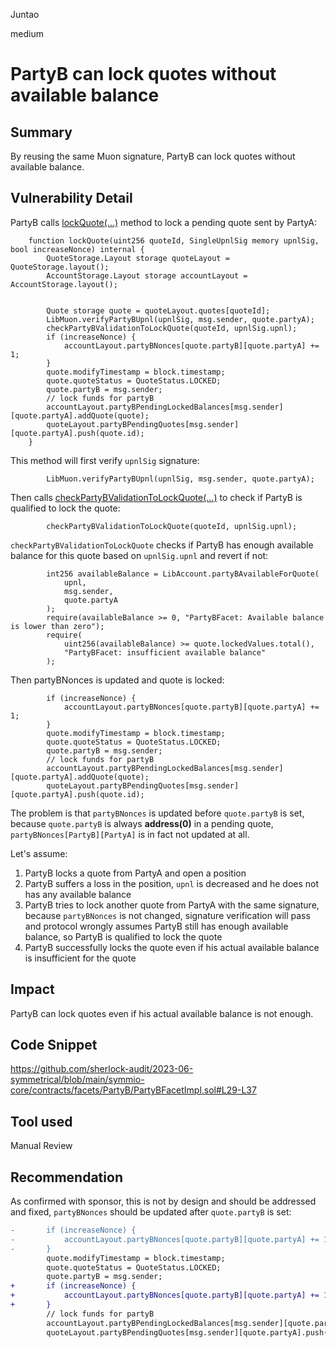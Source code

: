 Juntao

medium

# PartyB can lock quotes without available balance

## Summary

By reusing the same Muon signature, PartyB can lock quotes without available balance.

## Vulnerability Detail

PartyB calls [lockQuote(...)](https://github.com/sherlock-audit/2023-06-symmetrical/blob/main/symmio-core/contracts/facets/PartyB/PartyBFacetImpl.sol#L22-L38) method to lock a pending quote sent by PartyA:
```solidity
    function lockQuote(uint256 quoteId, SingleUpnlSig memory upnlSig, bool increaseNonce) internal {
        QuoteStorage.Layout storage quoteLayout = QuoteStorage.layout();
        AccountStorage.Layout storage accountLayout = AccountStorage.layout();


        Quote storage quote = quoteLayout.quotes[quoteId];
        LibMuon.verifyPartyBUpnl(upnlSig, msg.sender, quote.partyA);
        checkPartyBValidationToLockQuote(quoteId, upnlSig.upnl);
        if (increaseNonce) {
            accountLayout.partyBNonces[quote.partyB][quote.partyA] += 1;
        }
        quote.modifyTimestamp = block.timestamp;
        quote.quoteStatus = QuoteStatus.LOCKED;
        quote.partyB = msg.sender;
        // lock funds for partyB
        accountLayout.partyBPendingLockedBalances[msg.sender][quote.partyA].addQuote(quote);
        quoteLayout.partyBPendingQuotes[msg.sender][quote.partyA].push(quote.id);
    }
```
This method will first verify `upnlSig` signature:
```solidity
        LibMuon.verifyPartyBUpnl(upnlSig, msg.sender, quote.partyA);
```
Then calls [checkPartyBValidationToLockQuote(...)](https://github.com/sherlock-audit/2023-06-symmetrical/blob/main/symmio-core/contracts/facets/PartyB/PartyBFacetImpl.sol#L75-L110) to check if PartyB is qualified to lock the quote:
```solidity
        checkPartyBValidationToLockQuote(quoteId, upnlSig.upnl);
```
`checkPartyBValidationToLockQuote` checks if PartyB has enough available balance for this quote based on `upnlSig.upnl` and revert if not:
```solidity
        int256 availableBalance = LibAccount.partyBAvailableForQuote(
            upnl,
            msg.sender,
            quote.partyA
        );
        require(availableBalance >= 0, "PartyBFacet: Available balance is lower than zero");
        require(
            uint256(availableBalance) >= quote.lockedValues.total(),
            "PartyBFacet: insufficient available balance"
        );
```
Then partyBNonces is updated and quote is locked:
```solidity
        if (increaseNonce) {
            accountLayout.partyBNonces[quote.partyB][quote.partyA] += 1;
        }
        quote.modifyTimestamp = block.timestamp;
        quote.quoteStatus = QuoteStatus.LOCKED;
        quote.partyB = msg.sender;
        // lock funds for partyB
        accountLayout.partyBPendingLockedBalances[msg.sender][quote.partyA].addQuote(quote);
        quoteLayout.partyBPendingQuotes[msg.sender][quote.partyA].push(quote.id);
```
The problem is that `partyBNonces` is updated before `quote.partyB` is set, because `quote.partyB` is always **address(0)** in a pending quote, `partyBNonces[PartyB][PartyA]` is in fact not updated at all.

Let's assume:

1. PartyB locks a quote from PartyA and open a position
2. PartyB suffers a loss in the position, `upnl` is decreased and he does not has any available balance
3. PartyB tries to lock another quote from PartyA with the same signature, because `partyBNonces` is not changed, signature verification will pass and protocol wrongly assumes PartyB still has enough available balance, so PartyB is qualified to lock the quote
4. PartyB successfully locks the quote even if his actual available balance is insufficient for the quote

## Impact

PartyB can lock quotes even if his actual available balance is not enough.

## Code Snippet

https://github.com/sherlock-audit/2023-06-symmetrical/blob/main/symmio-core/contracts/facets/PartyB/PartyBFacetImpl.sol#L29-L37

## Tool used

Manual Review

## Recommendation

As confirmed with sponsor, this is not by design and should be addressed and fixed, `partyBNonces` should be updated after `quote.partyB` is set:
```diff
-       if (increaseNonce) {
-           accountLayout.partyBNonces[quote.partyB][quote.partyA] += 1;
-       }
        quote.modifyTimestamp = block.timestamp;
        quote.quoteStatus = QuoteStatus.LOCKED;
        quote.partyB = msg.sender;
+       if (increaseNonce) {
+           accountLayout.partyBNonces[quote.partyB][quote.partyA] += 1;
+       }
        // lock funds for partyB
        accountLayout.partyBPendingLockedBalances[msg.sender][quote.partyA].addQuote(quote);
        quoteLayout.partyBPendingQuotes[msg.sender][quote.partyA].push(quote.id);
```